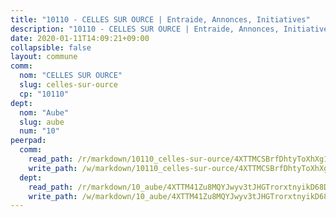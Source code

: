 ```yaml
---
title: "10110 - CELLES SUR OURCE | Entraide, Annonces, Initiatives"
description: "10110 - CELLES SUR OURCE | Entraide, Annonces, Initiatives"
date: 2020-01-11T14:09:21+09:00
collapsible: false
layout: commune
comm:
  nom: "CELLES SUR OURCE"
  slug: celles-sur-ource
  cp: "10110"
dept:
  nom: "Aube"
  slug: aube
  num: "10"
peerpad:
  comm:
    read_path: /r/markdown/10110_celles-sur-ource/4XTTMCSBrfDhtyToXhXg11ZgKNiaxkYCQViAWeJMPYrF6JSC3
    write_path: /w/markdown/10110_celles-sur-ource/4XTTMCSBrfDhtyToXhXg11ZgKNiaxkYCQViAWeJMPYrF6JSC3-K3TgUmJhsK2rwnJMjdsG3mmUK1TvttBMr5anK98g2BNy7hWeNmKq7ZX3XKryoXzfybAu2mt9aAY8sETqmsr2jAccGtU2w7L81LyBHgUT57E6JkLuviy1TvdKdSYh5opMbfzjJ9kw
  dept:
    read_path: /r/markdown/10_aube/4XTTM41Zu8MQYJwyv3tJHGTrorxtnyikD68DsVemyiZk3ThMz
    write_path: /w/markdown/10_aube/4XTTM41Zu8MQYJwyv3tJHGTrorxtnyikD68DsVemyiZk3ThMz-K3TgTmGUJaeXhcyrKr3gXoqmq82GkfYoTwSCbr39jXo2qoiz4eMZ1zWf94tEK8PkgCEQwZ6j878iec7q7nyW22BbTVtKr2C3mJwkjMoqhPxRA9brvyfx2cZBiMVgJntTtrf7GrDW
---
```


